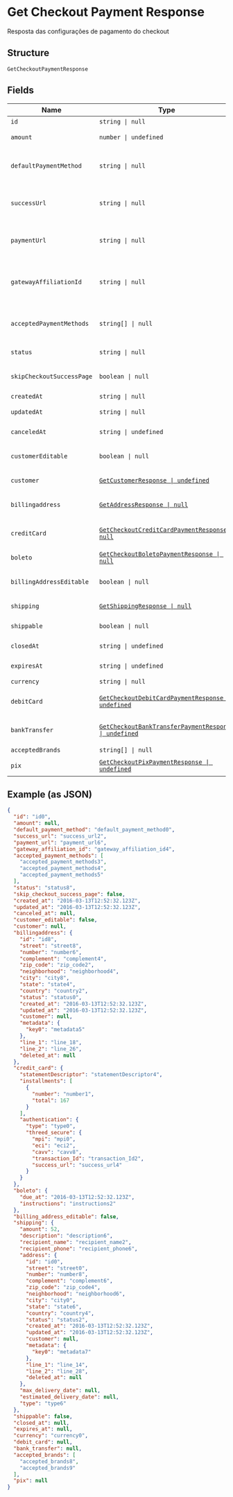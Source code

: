 
# Get Checkout Payment Response

Resposta das configurações de pagamento do checkout

## Structure

`GetCheckoutPaymentResponse`

## Fields

| Name | Type | Tags | Description |
|  --- | --- | --- | --- |
| `id` | `string \| null` | Required | - |
| `amount` | `number \| undefined` | Optional | Valor em centavos |
| `defaultPaymentMethod` | `string \| null` | Required | Meio de pagamento padrão no checkout |
| `successUrl` | `string \| null` | Required | Url de redirecionamento de sucesso após o checkou |
| `paymentUrl` | `string \| null` | Required | Url para pagamento usando o checkout |
| `gatewayAffiliationId` | `string \| null` | Required | Código da afiliação onde o pagamento será processado no gateway |
| `acceptedPaymentMethods` | `string[] \| null` | Required | Meios de pagamento aceitos no checkout |
| `status` | `string \| null` | Required | Status do checkout |
| `skipCheckoutSuccessPage` | `boolean \| null` | Required | Pular tela de sucesso pós-pagamento? |
| `createdAt` | `string \| null` | Required | Data de criação |
| `updatedAt` | `string \| null` | Required | Data de atualização |
| `canceledAt` | `string \| undefined` | Optional | Data de cancelamento |
| `customerEditable` | `boolean \| null` | Required | Torna o objeto customer editável |
| `customer` | [`GetCustomerResponse \| undefined`](../../doc/models/get-customer-response.md) | Optional | Dados do comprador |
| `billingaddress` | [`GetAddressResponse \| null`](../../doc/models/get-address-response.md) | Required | Dados do endereço de cobrança |
| `creditCard` | [`GetCheckoutCreditCardPaymentResponse \| null`](../../doc/models/get-checkout-credit-card-payment-response.md) | Required | Configurações de cartão de crédito |
| `boleto` | [`GetCheckoutBoletoPaymentResponse \| null`](../../doc/models/get-checkout-boleto-payment-response.md) | Required | Configurações de boleto |
| `billingAddressEditable` | `boolean \| null` | Required | Indica se o billing address poderá ser editado |
| `shipping` | [`GetShippingResponse \| null`](../../doc/models/get-shipping-response.md) | Required | Configurações  de entrega |
| `shippable` | `boolean \| null` | Required | Indica se possui entrega |
| `closedAt` | `string \| undefined` | Optional | Data de fechamento |
| `expiresAt` | `string \| undefined` | Optional | Data de expiração |
| `currency` | `string \| null` | Required | Moeda |
| `debitCard` | [`GetCheckoutDebitCardPaymentResponse \| undefined`](../../doc/models/get-checkout-debit-card-payment-response.md) | Optional | Configurações de cartão de débito |
| `bankTransfer` | [`GetCheckoutBankTransferPaymentResponse \| undefined`](../../doc/models/get-checkout-bank-transfer-payment-response.md) | Optional | Bank transfer payment response |
| `acceptedBrands` | `string[] \| null` | Required | Accepted Brands |
| `pix` | [`GetCheckoutPixPaymentResponse \| undefined`](../../doc/models/get-checkout-pix-payment-response.md) | Optional | Pix payment response |

## Example (as JSON)

```json
{
  "id": "id0",
  "amount": null,
  "default_payment_method": "default_payment_method0",
  "success_url": "success_url2",
  "payment_url": "payment_url6",
  "gateway_affiliation_id": "gateway_affiliation_id4",
  "accepted_payment_methods": [
    "accepted_payment_methods3",
    "accepted_payment_methods4",
    "accepted_payment_methods5"
  ],
  "status": "status8",
  "skip_checkout_success_page": false,
  "created_at": "2016-03-13T12:52:32.123Z",
  "updated_at": "2016-03-13T12:52:32.123Z",
  "canceled_at": null,
  "customer_editable": false,
  "customer": null,
  "billingaddress": {
    "id": "id8",
    "street": "street8",
    "number": "number6",
    "complement": "complement4",
    "zip_code": "zip_code2",
    "neighborhood": "neighborhood4",
    "city": "city8",
    "state": "state4",
    "country": "country2",
    "status": "status0",
    "created_at": "2016-03-13T12:52:32.123Z",
    "updated_at": "2016-03-13T12:52:32.123Z",
    "customer": null,
    "metadata": {
      "key0": "metadata5"
    },
    "line_1": "line_18",
    "line_2": "line_26",
    "deleted_at": null
  },
  "credit_card": {
    "statementDescriptor": "statementDescriptor4",
    "installments": [
      {
        "number": "number1",
        "total": 167
      }
    ],
    "authentication": {
      "type": "type0",
      "threed_secure": {
        "mpi": "mpi0",
        "eci": "eci2",
        "cavv": "cavv8",
        "transaction_Id": "transaction_Id2",
        "success_url": "success_url4"
      }
    }
  },
  "boleto": {
    "due_at": "2016-03-13T12:52:32.123Z",
    "instructions": "instructions2"
  },
  "billing_address_editable": false,
  "shipping": {
    "amount": 52,
    "description": "description6",
    "recipient_name": "recipient_name2",
    "recipient_phone": "recipient_phone6",
    "address": {
      "id": "id0",
      "street": "street0",
      "number": "number8",
      "complement": "complement6",
      "zip_code": "zip_code4",
      "neighborhood": "neighborhood6",
      "city": "city0",
      "state": "state6",
      "country": "country4",
      "status": "status2",
      "created_at": "2016-03-13T12:52:32.123Z",
      "updated_at": "2016-03-13T12:52:32.123Z",
      "customer": null,
      "metadata": {
        "key0": "metadata7"
      },
      "line_1": "line_14",
      "line_2": "line_28",
      "deleted_at": null
    },
    "max_delivery_date": null,
    "estimated_delivery_date": null,
    "type": "type6"
  },
  "shippable": false,
  "closed_at": null,
  "expires_at": null,
  "currency": "currency0",
  "debit_card": null,
  "bank_transfer": null,
  "accepted_brands": [
    "accepted_brands8",
    "accepted_brands9"
  ],
  "pix": null
}
```

